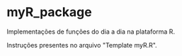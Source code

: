 # myR_package
Implementações de funções do dia a dia na plataforma R.

Instruções presentes no arquivo "Template myR.R".
